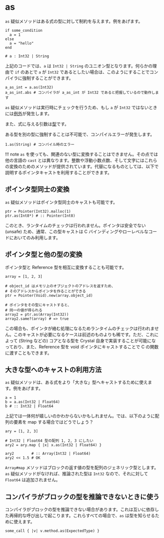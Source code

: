 # as

`as` 疑似メソッドはある式の型に対して制約を与えます。例をあげます。

```crystal
if some_condition
  a = 1
else
  a = "hello"
end

# a : Int32 | String
```

上記のコードでは、`a` は `Int32 | String` のユニオン型となります。何らかの理由で `if` のあとで `a` が `Int32` であるとしたい場合は、このようにすることでコンパイラに強制することができます。

```crystal
a_as_int = a.as(Int32)
a_as_int.abs # コンパイラが a_as_int が Int32 であると把握しているので動作します
```

`as` 疑似メソッドは実行時にチェックを行うため、もし `a` が `Int32` ではないときには[例外](exception_handling.md)が発生します。

また、式に与える引数は[型](type_grammar.md)です。

ある型を別の型に強制することは不可能で、コンパイルエラーが発生します。

```crystal
1.as(String) # コンパイル時のエラー
```

!!! note
    `as` を使っても、関連のない型に変換することはできません。その点では他の言語の `cast` とは異なります。整数や浮動小数点数、そして文字にはこれらの変換のためのメソッドが提供されています。代替になるものとしては、以下で説明するポインタキャストを利用することができます。

## ポインタ型同士の変換

`as` 疑似メソッドはポインタ型同士のキャストも可能です。

```crystal
ptr = Pointer(Int32).malloc(1)
ptr.as(Int8*) # :: Pointer(Int8)
```

このとき、ランタイムのチェックは行われません。ポインタは安全でない (unsafe) ため、通常、この型キャストは C バインディングやローレベルなコードにおいてのみ利用します。

## ポインタ型と他の型の変換

ポインタ型と Reference 型を相互に変換することも可能です。

```crystal
array = [1, 2, 3]

# object_id はメモリ上のオブジェクトのアドレスを返すため、
# そのアドレスからポインタを作ることができる
ptr = Pointer(Void).new(array.object_id)

# ポインタをその型にキャストすると、
# 同一の値が得られる
array2 = ptr.as(Array(Int32))
array2.same?(array) # => true
```

この場合も、ポインタが絡む処理になるためランタイムのチェックは行われません。このキャストが必要になるケースは前述のものよりも稀です。ただ、これによって (String などの) コアとなる型を Crystal 自身で実装することが可能になっており、また、Reference 型を void ポインタにキャストすることで C の関数に渡すこともできます。

## 大きな型へのキャストの利用方法

`as` 疑似メソッドは、ある式をより「大きな」型へキャストするために使えます。例をあげます。

```crystal
a = 1
b = a.as(Int32 | Float64)
b # :: Int32 | Float64
```

上記では一体何が嬉しいのかわからないかもしれません。では、以下のように配列の要素を map する場合ではどうでしょう？

```crystal
ary = [1, 2, 3]

# Int32 | Float64 型の配列 1, 2, 3 にしたい
ary2 = ary.map { |x| x.as(Int32 | Float64) }

ary2        # :: Array(Int32 | Float64)
ary2 << 1.5 # OK
```

`Array#map` メソッドはブロックの返す値の型を配列のジェネリック型とします。`as` 疑似メソッドがなければ、推論された型は `Int32` なので、それに対して `Float64` は追加されません。

## コンパイラがブロックの型を推論できないときに使う

コンパイラがブロックの型を推論できない場合があります。これは互いに依存した再帰的な呼び出しで起こります。これらすべての場合で、`as` は型を知らせるために使えます。

```crystal
some_call { |v| v.method.as(ExpectedType) }
```
